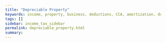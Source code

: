 ```yaml
---
title: "Depreciable Property"
keywords: income, property, business, deductions, CCA, amortization, depreciation, capital cost allowance
tags: []
sidebar: income_tax_sidebar
permalink: depreciable_property.html
summary: 
---
```

